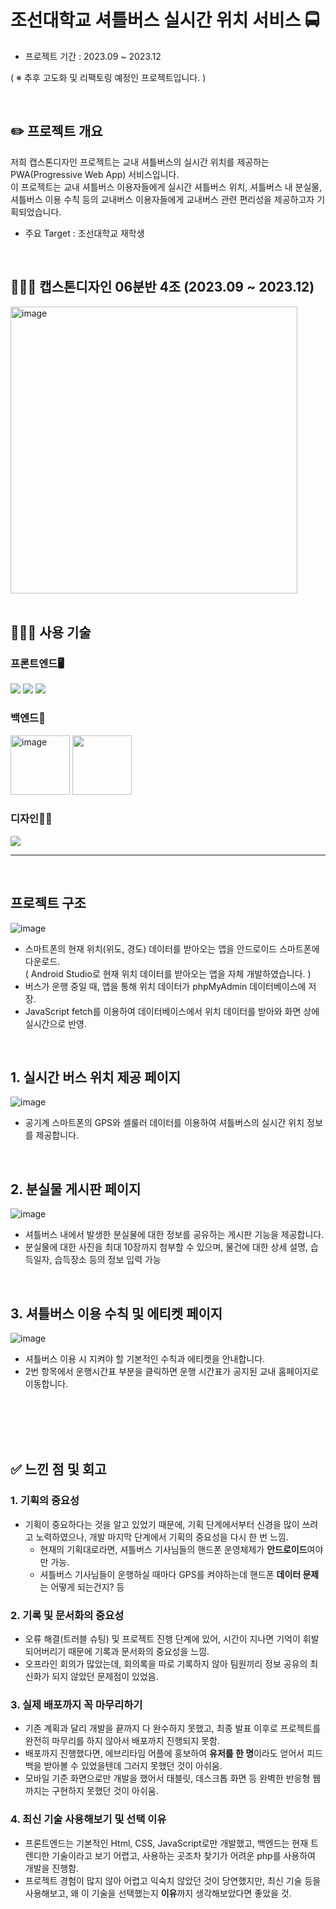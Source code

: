 <h1>조선대학교 셔틀버스 실시간 위치 서비스 🚍</h1>

- 프로젝트 기간 : 2023.09 ~ 2023.12

( ※ 추후 고도화 및 리팩토링 예정인 프로젝트입니다. )

<br>

## ✏️ 프로젝트 개요
저희 캡스톤디자인 프로젝트는 교내 셔틀버스의 실시간 위치를 제공하는 PWA(Progressive Web App) 서비스입니다.
<br>
이 프로젝트는 교내 셔틀버스 이용자들에게 실시간 셔틀버스 위치, 셔틀버스 내 분실물, 셔틀버스 이용 수칙 등의 교내버스 이용자들에게 교내버스 관련 편리성을 제공하고자 기획되었습니다.
- 주요 Target : 조선대학교 재학생

<br>

## 🧑‍🤝‍🧑 <b>캡스톤디자인 06분반 4조 (2023.09 ~ 2023.12)</b>
<img width="459" alt="image" src="https://github.com/user-attachments/assets/1afcd9af-c0bb-4f1f-80b3-aceeb1ac8269">

<br>
<br>

## 👨🏻‍💻 사용 기술
### 프론트엔드🖥️
<img src="https://img.shields.io/badge/HTML5-E34F26?style=flat-square&logo=HTML5&logoColor=white"/> <img src="https://img.shields.io/badge/CSS3-1572B6?style=flat-square&logo=CSS3&logoColor=white"/> <img src="https://img.shields.io/badge/JavaScript-F7DF1E?style=flat-square&logo=JavaScript&logoColor=white"/>
<br>

### 백엔드🔧
<img width="95" alt = "image" src = "https://github.com/user-attachments/assets/9703a2b1-2a78-4dc0-bd14-7dfcedc2a5f1 "> <img width="95" src="https://github.com/user-attachments/assets/fd36ff75-eeb2-4e93-8398-076eab5a75cd">
<br>

### 디자인✍🏻
<img src="https://img.shields.io/badge/Figma-F24E1E?style=for-the-badge&logo=Figma&logoColor=white">

---
<br>

## 프로젝트 구조
![image](https://github.com/Clt689/CSU_Bus-Map/assets/115773895/bb510a38-a618-4aa5-bf4d-426177ac94fc)
- 스마트폰의 현재 위치(위도, 경도) 데이터를 받아오는 앱을 안드로이드 스마트폰에 다운로드.
  <br>
  ( Android Studio로 현재 위치 데이터를 받아오는 앱을 자체 개발하였습니다. )
- 버스가 운행 중일 때, 앱을 통해 위치 데이터가 phpMyAdmin 데이터베이스에 저장.
- JavaScript fetch를 이용하여 데이터베이스에서 위치 데이터를 받아와 화면 상에 실시간으로 반영.

<br>

## 1. 실시간 버스 위치 제공 페이지
![image](https://github.com/Clt689/CSU_Bus-Map/assets/115773895/80aa58b2-317b-4240-894d-99a62d0ab162)
- 공기계 스마트폰의 GPS와 셀룰러 데이터를 이용하여 셔틀버스의 실시간 위치 정보를 제공합니다.

<br>

 ## 2. 분실물 게시판 페이지
![image](https://github.com/Clt689/CSU_Bus-Map/assets/115773895/eb903b88-7b3b-43cd-b4ac-ef12009b7d5b)
- 셔틀버스 내에서 발생한 분실물에 대한 정보를 공유하는 게시판 기능을 제공합니다.
- 분실물에 대한 사진을 최대 10장까지 첨부할 수 있으며, 물건에 대한 상세 설명, 습득일자, 습득장소 등의 정보 입력 가능
<br>  

## 3. 셔틀버스 이용 수칙 및 에티켓 페이지
![image](https://github.com/Clt689/CSU_Bus-Map/assets/115773895/7963e577-7259-4aa0-a96a-bdcf11f01959)
- 셔틀버스 이용 시 지켜야 할 기본적인 수칙과 에티켓을 안내합니다.
- 2번 항목에서 운행시간표 부분을 클릭하면 운행 시간표가 공지된 교내 홈페이지로 이동합니다.
<br>
<br>
<br>
<br>

## ✅ 느낀 점 및 회고
### 1. 기획의 중요성
- 기획이 중요하다는 것을 알고 있었기 때문에, 기획 단계에서부터 신경을 많이 쓰려고 노력하였으나, 개발 마지막 단계에서 기획의 중요성을 다시 한 번 느낌.
  - 현재의 기획대로라면, 셔틀버스 기사님들의 핸드폰 운영체제가 **안드로이드**여야만 가능.
  - 셔틀버스 기사님들이 운행하실 때마다 GPS를 켜야하는데 핸드폰 **데이터 문제**는 어떻게 되는건지?
    등

### 2. 기록 및 문서화의 중요성
- 오류 해결(트러블 슈팅) 및 프로젝트 진행 단계에 있어, 시간이 지나면 기억이 휘발되어버리기 때문에 기록과 문서화의 중요성을 느낌.
- 오프라인 회의가 많았는데, 회의록을 따로 기록하지 않아 팀원끼리 정보 공유의 최신화가 되지 않았던 문제점이 있었음.

### 3. 실제 배포까지 꼭 마무리하기
- 기존 계획과 달리 개발을 끝까지 다 완수하지 못했고, 최종 발표 이후로 프로젝트를 완전히 마무리를 하지 않아서 배포까지 진행되지 못함.
- 배포까지 진행했다면, 에브리타임 어플에 홍보하여 **유저를 한 명**이라도 얻어서 피드백을 받아볼 수 있었을텐데 그러지 못했던 것이 아쉬움.
- 모바일 기준 화면으로만 개발을 했어서 태블릿, 데스크톱 화면 등 완벽한 반응형 웹까지는 구현하지 못했던 것이 아쉬움.

### 4. 최신 기술 사용해보기 및 선택 이유
- 프론트엔드는 기본적인 Html, CSS, JavaScript로만 개발했고, 백엔드는 현재 트렌디한 기술이라고 보기 어렵고, 사용하는 곳조차 찾기가 어려운 php를 사용하여 개발을 진행함.
- 프로젝트 경험이 많지 않아 어렵고 익숙치 않았던 것이 당연했지만, 최신 기술 등을 사용해보고, 왜 이 기술을 선택했는지 **이유**까지 생각해보았다면 좋았을 것.
